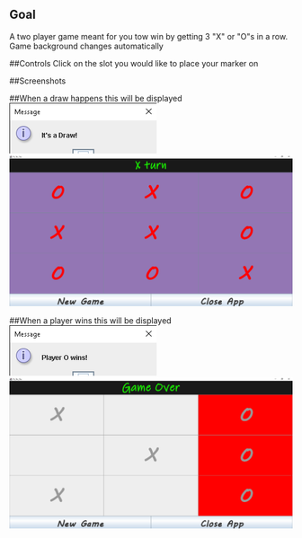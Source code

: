## Goal
A two player game meant for you tow win by getting 3 "X" or "O"s in a row. Game background changes automatically

##Controls
Click on the slot you would like to place your marker on

##Screenshots

##When a draw happens this will be displayed
![Title screen](https://raw.githubusercontent.com/Botlhe-M/java-tic-tac-toe/main/screenshots/draw-message.png)
![Title screen](https://raw.githubusercontent.com/Botlhe-M/java-tic-tac-toe/main/screenshots/draw-image.png)

##When a player wins this will be displayed
![Title screen](https://raw.githubusercontent.com/Botlhe-M/java-tic-tac-toe/main/screenshots/win-Message%20.png)
![Title screen](https://raw.githubusercontent.com/Botlhe-M/java-tic-tac-toe/main/screenshots/win-image.png)
